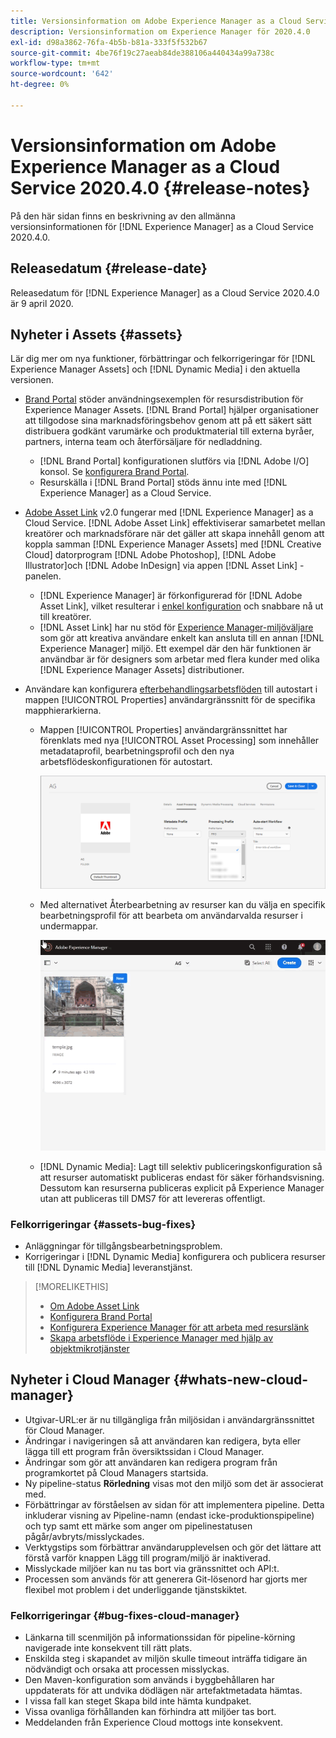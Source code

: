 ```yaml
---
title: Versionsinformation om Adobe Experience Manager as a Cloud Service 2020.4.0
description: Versionsinformation om Experience Manager för 2020.4.0
exl-id: d98a3862-76fa-4b5b-b81a-333f5f532b67
source-git-commit: 4be76f19c27aeab84de388106a440434a99a738c
workflow-type: tm+mt
source-wordcount: '642'
ht-degree: 0%

---
```


# Versionsinformation om Adobe Experience Manager as a Cloud Service 2020.4.0 {#release-notes}

På den här sidan finns en beskrivning av den allmänna versionsinformationen för [!DNL Experience Manager] as a Cloud Service 2020.4.0.

## Releasedatum {#release-date}

Releasedatum för [!DNL Experience Manager] as a Cloud Service 2020.4.0 är 9 april 2020.

## Nyheter i Assets {#assets}

Lär dig mer om nya funktioner, förbättringar och felkorrigeringar för [!DNL Experience Manager Assets] och [!DNL Dynamic Media] i den aktuella versionen.

* [Brand Portal](https://experienceleague.adobe.com/docs/experience-manager-brand-portal/using/home.html) stöder användningsexemplen för resursdistribution för Experience Manager Assets. [!DNL Brand Portal] hjälper organisationer att tillgodose sina marknadsföringsbehov genom att på ett säkert sätt distribuera godkänt varumärke och produktmaterial till externa byråer, partners, interna team och återförsäljare för nedladdning.
   * [!DNL Brand Portal] konfigurationen slutförs via [!DNL Adobe I/O] konsol. Se [konfigurera Brand Portal](https://experienceleague.adobe.com/docs/experience-manager-brand-portal/using/publish/configure-aem-assets-with-brand-portal.html).
   * Resurskälla i [!DNL Brand Portal] stöds ännu inte med [!DNL Experience Manager] as a Cloud Service.

* [Adobe Asset Link](https://helpx.adobe.com/enterprise/using/adobe-asset-link.html) v2.0 fungerar med [!DNL Experience Manager] as a Cloud Service. [!DNL Adobe Asset Link] effektiviserar samarbetet mellan kreatörer och marknadsförare när det gäller att skapa innehåll genom att koppla samman [!DNL Experience Manager Assets] med [!DNL Creative Cloud] datorprogram [!DNL Adobe Photoshop], [!DNL Adobe Illustrator]och [!DNL Adobe InDesign] via appen [!DNL Asset Link] -panelen.
   * [!DNL Experience Manager] är förkonfigurerad för [!DNL Adobe Asset Link], vilket resulterar i [enkel konfiguration](https://helpx.adobe.com/enterprise/using/configure-aem-assets-for-asset-link.html) och snabbare nå ut till kreatörer.
   * [!DNL Asset Link] har nu stöd för [Experience Manager-miljöväljare](https://helpx.adobe.com/enterprise/using/manage-assets-using-adobe-asset-link.html#UseAdobeAssetLink) som gör att kreativa användare enkelt kan ansluta till en annan [!DNL Experience Manager] miljö. Ett exempel där den här funktionen är användbar är för designers som arbetar med flera kunder med olika [!DNL Experience Manager Assets] distributioner.

* Användare kan konfigurera [efterbehandlingsarbetsflöden](/help/assets/asset-microservices-configure-and-use.md#post-processing-workflows) till autostart i mappen [!UICONTROL Properties] användargränssnitt för de specifika mapphierarkierna.
   * Mappen [!UICONTROL Properties] användargränssnittet har förenklats med nya [!UICONTROL Asset Processing] som innehåller metadataprofil, bearbetningsprofil och den nya arbetsflödeskonfigurationen för autostart.

      ![Bearbetningsprofiler kan enkelt tillämpas på mappar och allt material som överförs till mappar bearbetas med dessa profiler](/help/assets/assets/asset-processing-folder-properties.png)

   * Med alternativet Återbearbetning av resurser kan du välja en specifik bearbetningsprofil för att bearbeta om användarvalda resurser i undermappar.

      ![Bearbeta markerade resurser med en viss bearbetningsprofil](/help/assets/assets/fpo-existing-asset-reprocess.gif)

   * [!DNL Dynamic Media]: Lagt till selektiv publiceringskonfiguration så att resurser automatiskt publiceras endast för säker förhandsvisning. Dessutom kan resurserna publiceras explicit på Experience Manager utan att publiceras till DMS7 för att levereras offentligt.

### Felkorrigeringar {#assets-bug-fixes}

* Anläggningar för tillgångsbearbetningsproblem.
* Korrigeringar i [!DNL Dynamic Media] konfigurera och publicera resurser till [!DNL Dynamic Media] leveranstjänst.

>[!MORELIKETHIS]
>
>* [Om Adobe Asset Link](https://www.adobe.com/creativecloud/business/enterprise/adobe-asset-link.html)
>* [Konfigurera Brand Portal](https://experienceleague.adobe.com/docs/experience-manager-brand-portal/using/publish/configure-aem-assets-with-brand-portal.html)
>* [Konfigurera Experience Manager för att arbeta med resurslänk](https://helpx.adobe.com/enterprise/using/configure-aem-assets-for-asset-link.html)
>* [Skapa arbetsflöde i Experience Manager med hjälp av objektmikrotjänster](https://experienceleague.adobe.com/docs/experience-manager-cloud-service/assets/manage/asset-microservices-configure-and-use.html#post-processing-workflows)


## Nyheter i Cloud Manager {#whats-new-cloud-manager}

* Utgivar-URL:er är nu tillgängliga från miljösidan i användargränssnittet för Cloud Manager.
* Ändringar i navigeringen så att användaren kan redigera, byta eller lägga till ett program från översiktssidan i Cloud Manager.
* Ändringar som gör att användaren kan redigera program från programkortet på Cloud Managers startsida.
* Ny pipeline-status **Rörledning** visas mot den miljö som det är associerat med.
* Förbättringar av förståelsen av sidan för att implementera pipeline. Detta inkluderar visning av Pipeline-namn (endast icke-produktionspipeline) och typ samt ett märke som anger om pipelinestatusen pågår/avbryts/misslyckades.
* Verktygstips som förbättrar användarupplevelsen och gör det lättare att förstå varför knappen Lägg till program/miljö är inaktiverad.
* Misslyckade miljöer kan nu tas bort via gränssnittet och API:t.
* Processen som används för att generera Git-lösenord har gjorts mer flexibel mot problem i det underliggande tjänstskiktet.

### Felkorrigeringar {#bug-fixes-cloud-manager}

* Länkarna till scenmiljön på informationssidan för pipeline-körning navigerade inte konsekvent till rätt plats.
* Enskilda steg i skapandet av miljön skulle timeout inträffa tidigare än nödvändigt och orsaka att processen misslyckas.
* Den Maven-konfiguration som används i byggbehållaren har uppdaterats för att undvika dödlägen när artefaktmetadata hämtas.
* I vissa fall kan steget Skapa bild inte hämta kundpaket.
* Vissa ovanliga förhållanden kan förhindra att miljöer tas bort.
* Meddelanden från Experience Cloud mottogs inte konsekvent.
